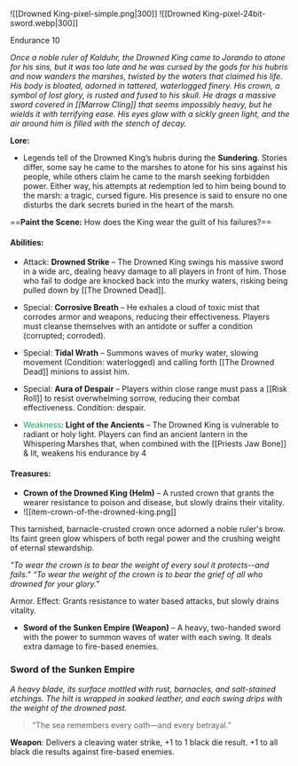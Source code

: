 ![[Drowned King-pixel-simple.png|300]]  ![[Drowned King-pixel-24bit-sword.webp|300]]

Endurance 10

_Once a noble ruler of Kalduhr, the Drowned King came to Jorando to atone for his sins, but it was too late and he was cursed by the gods for his hubris and now wanders the marshes, twisted by the waters that claimed his life. His body is bloated, adorned in tattered, waterlogged finery. His crown, a symbol of lost glory, is rusted and fused to his skull. He drags a massive sword covered in [[Marrow Cling]] that seems impossibly heavy, but he wields it with terrifying ease. His eyes glow with a sickly green light, and the air around him is filled with the stench of decay._

**Lore:**
- Legends tell of the Drowned King’s hubris during the **Sundering**. Stories differ, some say he came to the marshes to atone for his sins against his people, while others claim he came to the marsh seeking forbidden power. Either way, his attempts at redemption led to him being bound to the marsh: a tragic, cursed figure. His presence is said to ensure no one disturbs the dark secrets buried in the heart of the marsh.

==**Paint the Scene:** How does the King wear the guilt of his failures?==

#### Abilities:
* Attack: **Drowned Strike** – The Drowned King swings his massive sword in a wide arc, dealing heavy damage to all players in front of him. Those who fail to dodge are knocked back into the murky waters, risking being pulled down by [[The Drowned Dead]].

* Special: **Corrosive Breath** – He exhales a cloud of toxic mist that corrodes armor and weapons, reducing their effectiveness. Players must cleanse themselves with an antidote or suffer a condition (corrupted; corroded).

* Special: **Tidal Wrath** – Summons waves of murky water, slowing movement (Condition: waterlogged) and calling forth [[The Drowned Dead]] minions to assist him.

* Special: **Aura of Despair** – Players within close range must pass a [[Risk Roll]] to resist overwhelming sorrow, reducing their combat effectiveness. Condition: despair.   

* <span style="color:rgb(0, 176, 80)">Weakness</span>: **Light of the Ancients** – The Drowned King is vulnerable to radiant or holy light. Players can find an ancient lantern in the Whispering Marshes that, when combined with the [[Priests Jaw Bone]] & lit, weakens his endurance by 4
#### Treasures:
- **Crown of the Drowned King (Helm)** – A rusted crown that grants the wearer resistance to poison and disease, but slowly drains their vitality.
- ![[item-crown-of-the-drowned-king.png]]

This tarnished, barnacle-crusted crown once adorned a noble ruler's brow. Its faint green glow whispers of both regal power and the crushing weight of eternal stewardship.

_"To wear the crown is to bear the weight of every soul it protects--and fails."_
_“To wear the weight of the crown is to bear the grief of all who drowned for your glory.”_

Armor. Effect: Grants resistance to water based attacks, but slowly drains vitality.


- **Sword of the Sunken Empire (Weapon)** – A heavy, two-handed sword with the power to summon waves of water with each swing. It deals extra damage to fire-based enemies.

### **Sword of the Sunken Empire**

_A heavy blade, its surface mottled with rust, barnacles, and salt-stained etchings. The hilt is wrapped in soaked leather, and each swing drips with the weight of the drowned past._

> “The sea remembers every oath—and every betrayal.”

**Weapon**: Delivers a cleaving water strike, +1 to 1 black die result. +1 to all black die results against fire-based enemies.

